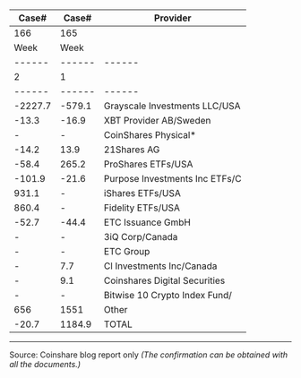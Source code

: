 #

| Case#  | Case#  | Provider |
| ------ | ------ | ------ |
| 166    | 165    |
| Week   | Week   |
| ------ | ------ | ------ |
|   2    |   1    |
| ------ | ------ | ------ |
| -2227.7| -579.1 | Grayscale Investments LLC/USA |
| -13.3  | -16.9  | XBT Provider AB/Sweden |
|   -    |   -    | CoinShares Physical* |
| -14.2  |  13.9  | 21Shares AG |
| -58.4  | 265.2  | ProShares ETFs/USA |
| -101.9 | -21.6  | Purpose Investments Inc ETFs/C |
| 931.1  |   -    | iShares ETFs/USA |
| 860.4  |   -    | Fidelity ETFs/USA |
| -52.7  | -44.4  | ETC Issuance GmbH |
|   -    |   -    | 3iQ Corp/Canada |
|   -    |   -    | ETC Group |
|   -    |  7.7   | Cl Investments Inc/Canada |
|   -    |  9.1   | Coinshares Digital Securities |
|   -    |   -    | Bitwise 10 Crypto Index Fund/ |
| 656    | 1551   | Other |
| -20.7  | 1184.9 | TOTAL |

---
Source: Coinshare blog report only _(The confirmation can be obtained with all the documents.)_
